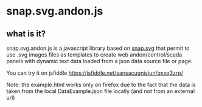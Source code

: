 snap.svg.andon.js
==============

what is it?
--------------
snap.svg.andon.js is a javascript library based on [snap.svg](http://snapsvg.io/) that permit to use .svg images files as templates to create web andon/control/scada panels with dynamic text data loaded from a json data source file or page.


You can try it on jsfiddle https://jsfiddle.net/sansacugnisiun/qxxq3zrp/

Note: the example.html works only on firefox due to the fact that the data is taken from the local DataExample.json file locally (and not from an external url)


